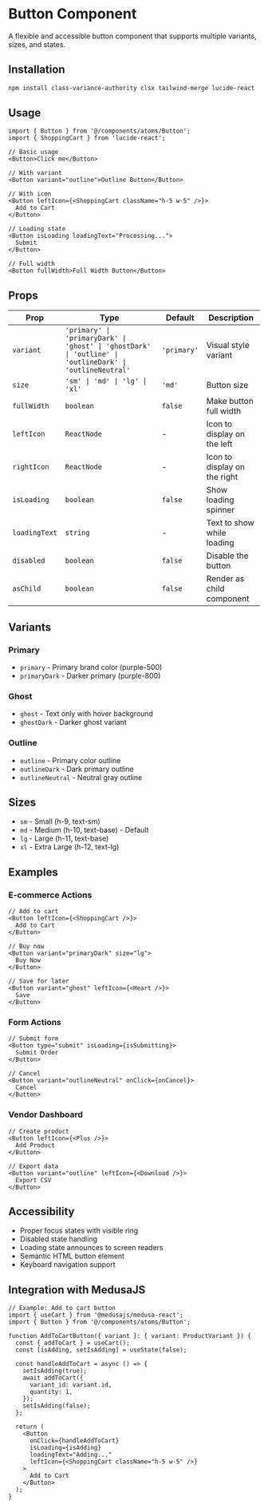 # Button Component

A flexible and accessible button component that supports multiple variants, sizes, and states.

## Installation

```bash
npm install class-variance-authority clsx tailwind-merge lucide-react
```

## Usage

```tsx
import { Button } from '@/components/atoms/Button';
import { ShoppingCart } from 'lucide-react';

// Basic usage
<Button>Click me</Button>

// With variant
<Button variant="outline">Outline Button</Button>

// With icon
<Button leftIcon={<ShoppingCart className="h-5 w-5" />}>
  Add to Cart
</Button>

// Loading state
<Button isLoading loadingText="Processing...">
  Submit
</Button>

// Full width
<Button fullWidth>Full Width Button</Button>
```

## Props

| Prop | Type | Default | Description |
|------|------|---------|-------------|
| `variant` | `'primary' \| 'primaryDark' \| 'ghost' \| 'ghostDark' \| 'outline' \| 'outlineDark' \| 'outlineNeutral'` | `'primary'` | Visual style variant |
| `size` | `'sm' \| 'md' \| 'lg' \| 'xl'` | `'md'` | Button size |
| `fullWidth` | `boolean` | `false` | Make button full width |
| `leftIcon` | `ReactNode` | - | Icon to display on the left |
| `rightIcon` | `ReactNode` | - | Icon to display on the right |
| `isLoading` | `boolean` | `false` | Show loading spinner |
| `loadingText` | `string` | - | Text to show while loading |
| `disabled` | `boolean` | `false` | Disable the button |
| `asChild` | `boolean` | `false` | Render as child component |

## Variants

### Primary
- `primary` - Primary brand color (purple-500)
- `primaryDark` - Darker primary (purple-800)

### Ghost
- `ghost` - Text only with hover background
- `ghostDark` - Darker ghost variant

### Outline
- `outline` - Primary color outline
- `outlineDark` - Dark primary outline
- `outlineNeutral` - Neutral gray outline

## Sizes

- `sm` - Small (h-9, text-sm)
- `md` - Medium (h-10, text-base) - Default
- `lg` - Large (h-11, text-base)
- `xl` - Extra Large (h-12, text-lg)

## Examples

### E-commerce Actions
```tsx
// Add to cart
<Button leftIcon={<ShoppingCart />}>
  Add to Cart
</Button>

// Buy now
<Button variant="primaryDark" size="lg">
  Buy Now
</Button>

// Save for later
<Button variant="ghost" leftIcon={<Heart />}>
  Save
</Button>
```

### Form Actions
```tsx
// Submit form
<Button type="submit" isLoading={isSubmitting}>
  Submit Order
</Button>

// Cancel
<Button variant="outlineNeutral" onClick={onCancel}>
  Cancel
</Button>
```

### Vendor Dashboard
```tsx
// Create product
<Button leftIcon={<Plus />}>
  Add Product
</Button>

// Export data
<Button variant="outline" leftIcon={<Download />}>
  Export CSV
</Button>
```

## Accessibility

- Proper focus states with visible ring
- Disabled state handling
- Loading state announces to screen readers
- Semantic HTML button element
- Keyboard navigation support

## Integration with MedusaJS

```tsx
// Example: Add to cart button
import { useCart } from '@medusajs/medusa-react';
import { Button } from '@/components/atoms/Button';

function AddToCartButton({ variant }: { variant: ProductVariant }) {
  const { addToCart } = useCart();
  const [isAdding, setIsAdding] = useState(false);

  const handleAddToCart = async () => {
    setIsAdding(true);
    await addToCart({
      variant_id: variant.id,
      quantity: 1,
    });
    setIsAdding(false);
  };

  return (
    <Button
      onClick={handleAddToCart}
      isLoading={isAdding}
      loadingText="Adding..."
      leftIcon={<ShoppingCart className="h-5 w-5" />}
    >
      Add to Cart
    </Button>
  );
}
```